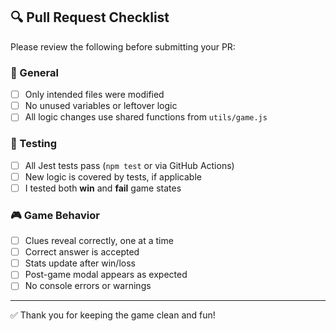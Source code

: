 ## 🔍 Pull Request Checklist

Please review the following before submitting your PR:

### 🔄 General
- [ ] Only intended files were modified
- [ ] No unused variables or leftover logic
- [ ] All logic changes use shared functions from `utils/game.js`

### 🧪 Testing
- [ ] All Jest tests pass (`npm test` or via GitHub Actions)
- [ ] New logic is covered by tests, if applicable
- [ ] I tested both **win** and **fail** game states

### 🎮 Game Behavior
- [ ] Clues reveal correctly, one at a time
- [ ] Correct answer is accepted
- [ ] Stats update after win/loss
- [ ] Post-game modal appears as expected
- [ ] No console errors or warnings

---

✅ Thank you for keeping the game clean and fun!
